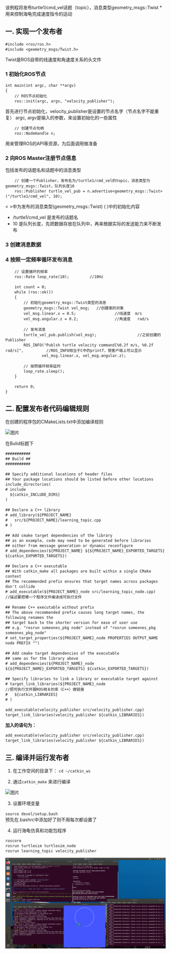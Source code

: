 

该例程将发布turtle1/cmd_vel话题（topic），消息类型geometry_msgs::Twist   *用来控制海龟完成速度指令的运动

## 一. 实现一个发布者
 
```
#include <ros/ros.h>
#include <geometry_msgs/Twist.h>
```
Twist是ROS自带的线速度和角速度关系的头文件

### 1 初始化ROS节点
```
int main(int argc, char **argv)
{
	// ROS节点初始化
	ros::init(argc, argv, "velocity_publisher");
```
首先进行节点初始化，velocity_publisher是设置的节点名字（节点名字不能重复）
argc, argv是输入的参数，来设置初始化的一些属性

```
	// 创建节点句柄
	ros::NodeHandle n;
```
用来管理ROS的API等资源，为后面调用做准备

### 2 向ROS Master注册节点信息
包括发布的话题名和话题中的消息类型
```
	// 创建一个Publisher，发布名为/turtle1/cmd_vel的topic，消息类型为geometry_msgs::Twist，队列长度10
	ros::Publisher turtle_vel_pub = n.advertise<geometry_msgs::Twist>("/turtle1/cmd_vel", 10);
```
< >中为发布的消息类型(geometry_msgs::Twist)
( )中的初始化内容
- /turtle1/cmd_vel 是发布的话题名
- 10 是队列长度，先把数据存放在队列中，再来根据实际的发送能力来不断发布

### 3 创建消息数据

### 4 按照一定频率循环发布消息

```
	// 设置循环的频率
	ros::Rate loop_rate(10);         //10Hz

	int count = 0;
	while (ros::ok())
	{
	    // 初始化geometry_msgs::Twist类型的消息
		geometry_msgs::Twist vel_msg;   //创建类的对象
		vel_msg.linear.x = 0.5;       			//线速度  m/s
		vel_msg.angular.z = 0.2;      		    //角速度   rad/s

	    // 发布消息
		turtle_vel_pub.publish(vel_msg);                  //之前创建的Publisher
		ROS_INFO("Publsh turtle velocity command[%0.2f m/s, %0.2f rad/s]",          //ROS_INFO相当于C中的printf，使客户端上可以显示
				vel_msg.linear.x, vel_msg.angular.z);

	    // 按照循环频率延时
	    loop_rate.sleep();
	}

	return 0;
}
```

## 二. 配置发布者代码编辑规则

在创建的程序包的CMakeLists.txt中添加编译规则

![图片](https://user-images.githubusercontent.com/87596371/164760267-1cd75e96-9e8a-4a74-aa61-e5eb977eea59.png)


在Bulid标题下

```
###########
## Build ##
###########

## Specify additional locations of header files
## Your package locations should be listed before other locations
include_directories(
# include
  ${catkin_INCLUDE_DIRS}
)

## Declare a C++ library
# add_library(${PROJECT_NAME}
#   src/${PROJECT_NAME}/learning_topic.cpp
# )

## Add cmake target dependencies of the library
## as an example, code may need to be generated before libraries
## either from message generation or dynamic reconfigure
# add_dependencies(${PROJECT_NAME} ${${PROJECT_NAME}_EXPORTED_TARGETS} ${catkin_EXPORTED_TARGETS})

## Declare a C++ executable
## With catkin_make all packages are built within a single CMake context
## The recommended prefix ensures that target names across packages don't collide
# add_executable(${PROJECT_NAME}_node src/learning_topic_node.cpp)                  //描述要把哪一个程序文件编译成可执行文件

## Rename C++ executable without prefix
## The above recommended prefix causes long target names, the following renames the
## target back to the shorter version for ease of user use
## e.g. "rosrun someones_pkg node" instead of "rosrun someones_pkg someones_pkg_node"
# set_target_properties(${PROJECT_NAME}_node PROPERTIES OUTPUT_NAME node PREFIX "")

## Add cmake target dependencies of the executable
## same as for the library above
# add_dependencies(${PROJECT_NAME}_node ${${PROJECT_NAME}_EXPORTED_TARGETS} ${catkin_EXPORTED_TARGETS})

## Specify libraries to link a library or executable target against
# target_link_libraries(${PROJECT_NAME}_node                               //把可执行文件跟ROS相关的库（C++）做链接
#   ${catkin_LIBRARIES}
# )

add_executable(velocity_publisher src/velocity_publisher.cpp)
target_link_libraries(velocity_publisher ${catkin_LIBRARIES})
```
**加入的语句为：**
```
add_executable(velocity_publisher src/velocity_publisher.cpp)
target_link_libraries(velocity_publisher ${catkin_LIBRARIES})
```


## 三. 编译并运行发布者

1. 在工作空间的目录下：
`cd ~/catkin_ws`

2. 通过`catkin_make` 来进行编译

![图片](https://user-images.githubusercontent.com/87596371/164757294-8ebde7b9-b8e3-4f25-9d6f-d399c1353b94.png)

3. 设置环境变量

`source devel/setup.bash`  
预先在.bashrc中添加好了则不用每次都设置了

4. 运行海龟仿真和功能包程序
```
roscore
rosrun turtlesim turtlesim_node
rosrun learning_topic velocity_publisher
```

![publishresult](./images/turtletopic.png)
